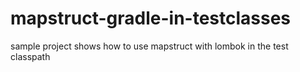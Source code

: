 # mapstruct-gradle-in-testclasses

sample project shows how to use mapstruct with lombok in the test classpath
